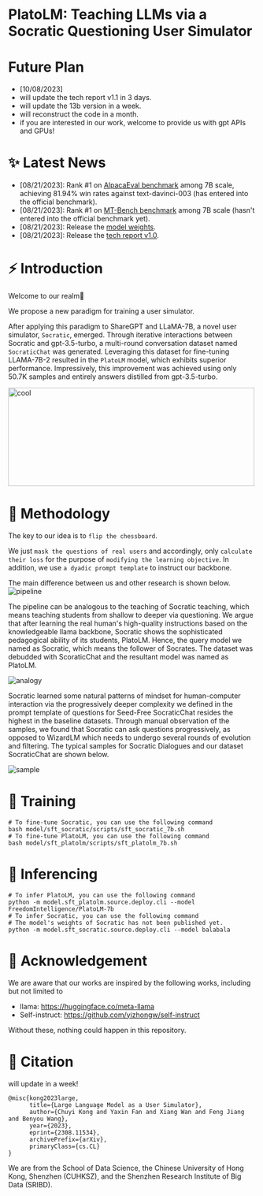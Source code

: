 # PlatoLM: Teaching LLMs via a Socratic Questioning User Simulator

# Future Plan
- [10/08/2023]
- will update the tech report v1.1 in 3 days.
- will update the 13b version in a week.
- will reconstruct the code in a month.
- if you are interested in our work, welcome to provide us with gpt APIs and GPUs!

# ✨ Latest News
- [08/21/2023]: Rank #1 on [AlpacaEval benchmark](https://tatsu-lab.github.io/alpaca_eval/) among 7B scale, achieving 81.94% win rates against text-davinci-003 (has entered into the official benchmark).
- [08/21/2023]: Rank #1 on [MT-Bench benchmark](https://huggingface.co/spaces/lmsys/chatbot-arena-leaderboard) among 7B scale (hasn't entered into the official benchmark yet).
- [08/21/2023]: Release the [model weights](https://huggingface.co/FreedomIntelligence/PlatoLM-7b/tree/main).
- [08/21/2023]: Release the [tech report v1.0](https://arxiv.org/abs/2308.11534).

# ⚡ Introduction
Welcome to our realm:hugs:

We propose a new paradigm for training a user simulator. 

After applying this paradigm to ShareGPT and LLaMA-7B, a novel user simulator, `Socratic`, emerged. Through iterative interactions between Socratic and gpt-3.5-turbo, a multi-round conversation dataset named `SocraticChat` was generated. Leveraging this dataset for fine-tuning LLAMA-7B-2 resulted in the `PlatoLM` model, which exhibits superior performance. Impressively, this improvement was achieved using only 50.7K samples and entirely answers distilled from gpt-3.5-turbo.

<img src="https://github.com/FreedomIntelligence/PlatoLM/assets/73695787/253152f0-3262-4db8-9d4f-c66aab9b4323.png" width="500" height="200" alt="cool">

# :book: Methodology
The key to our idea is to `flip the chessboard`.

We just `mask the questions of real users` and accordingly, only `calculate their loss` for the purpose of `modifying the learning objective`.
In addition, we use `a dyadic prompt template` to instruct our backbone.

The main difference between us and other research is shown below.
![pipeline](https://github.com/FreedomIntelligence/PlatoLM/assets/73695787/ecd6156e-4125-4e3b-93a3-b9955cb740ce)

The pipeline can be analogous to the teaching of Socratic teaching, which means teaching students from shallow to deeper via questioning. We argue that after learning the real human's high-quality instructions based on the knowledgeable llama backbone, Socratic shows the sophisticated pedagogical ability of its students, PlatoLM.
Hence, the query model we named as Socratic, which means the follower of Socrates. The dataset was debudded with ScoraticChat and the resultant model was named as PlatoLM.

<img src="https://github.com/FreedomIntelligence/PlatoLM/assets/73695787/4111ccfe-40ac-486d-824f-87d7bf3095c6.png" alt="analogy">


Socratic learned some natural patterns of mindset for human-computer interaction via the progressively deeper complexity we defined in the prompt template of questions for Seed-Free SocraticChat resides the highest in the baseline datasets. Through manual observation of the samples, we found that Socratic can ask questions progressively, as opposed to WizardLM which needs to undergo several rounds of evolution and filtering. The typical samples for Socratic Dialogues and our dataset SocraticChat are shown below.

<img src="https://github.com/FreedomIntelligence/PlatoLM/assets/73695787/e4da7bdc-2102-4df7-9f31-eb3e8ca46c24.png" style="max-width: 500px; max-height: 1000px;"  alt="sample">



 
# 🚀 Training
```shell
# To fine-tune Socratic, you can use the following command
bash model/sft_socratic/scripts/sft_socratic_7b.sh
# To fine-tune PlatoLM, you can use the following command
bash model/sft_platolm/scripts/sft_platolm_7b.sh
```
# 🧐 Inferencing
```shell
# To infer PlatoLM, you can use the following command
python -m model.sft_platolm.source.deploy.cli --model FreedomIntelligence/PlatoLM-7b
# To infer Socratic, you can use the following command
# The model's weights of Socratic has not been published yet. 
python -m model.sft_socratic.source.deploy.cli --model balabala
```

# :tada: Acknowledgement

We are aware that our works are inspired by the following works, including but not limited to

- llama: https://huggingface.co/meta-llama
- Self-instruct: https://github.com/yizhongw/self-instruct
  
Without these, nothing could happen in this repository.

# 💭 Citation
will update in a week!
```
@misc{kong2023large,
      title={Large Language Model as a User Simulator}, 
      author={Chuyi Kong and Yaxin Fan and Xiang Wan and Feng Jiang and Benyou Wang},
      year={2023},
      eprint={2308.11534},
      archivePrefix={arXiv},
      primaryClass={cs.CL}
}
```
We are from the School of Data Science, the Chinese University of Hong Kong, Shenzhen (CUHKSZ), and the Shenzhen Research Institute of Big Data (SRIBD).
